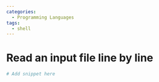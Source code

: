 ```yaml
---
categories:
  - Programming Languages
tags:
  - shell
---
```


# Read an input file line by line

```bash
# Add snippet here
```
